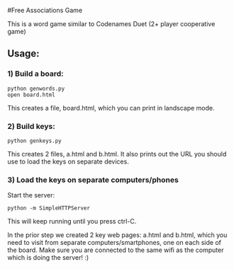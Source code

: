 #Free Associations Game

This is a word game similar to Codenames Duet (2+ player cooperative game)

## Usage:

### 1) Build a board:

```
python genwords.py
open board.html
```

This creates a file, board.html, which you can print in landscape mode.


### 2) Build keys:

```
python genkeys.py
```

This creates 2 files, a.html and b.html. It also prints out the URL you should use to load the keys on separate devices.

### 3) Load the keys on separate computers/phones

Start the server:
```
python -m SimpleHTTPServer
```
This will keep running until you press ctrl-C.

In the prior step we created 2 key web pages: a.html and b.html, which you need to visit from separate computers/smartphones, one on each side of the board.
Make sure you are connected to the same wifi as the computer which is doing the server! :)
